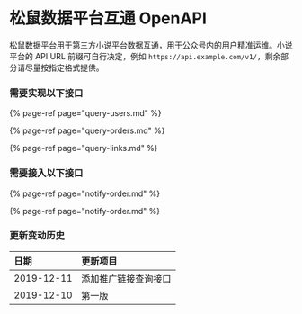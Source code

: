 # 松鼠数据平台互通 OpenAPI

松鼠数据平台用于第三方小说平台数据互通，用于公众号内的用户精准运维。小说平台的 API URL 前缀可自行决定，例如 `https://api.example.com/v1/`，剩余部分请尽量按指定格式提供。

### 需要实现以下接口

{% page-ref page="query-users.md" %}

{% page-ref page="query-orders.md" %}

{% page-ref page="query-links.md" %}



### 需要接入以下接口

{% page-ref page="notify-order.md" %}

{% page-ref page="notify-order.md" %}

### 更新变动历史

| 日期 | 更新项目 |
| :--- | :--- |
| 2019-12-11 | 添加[推广链接查询](query-links.md)接口 |
| 2019-12-10 | 第一版 |


